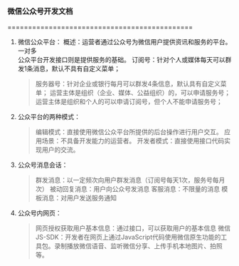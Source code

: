 ### 微信公众号开发文档
=============================================

1. 微信公众平台：
        概述：运营者通过公众号为微信用户提供资讯和服务的平台。一对多  
        公众平台开发接口则是提供服务的基础。
        订阅号：针对个人或媒体每天可以群发1条消息，默认不具有自定义菜单；
    > 服务器号：针对企业或银行每月可以群发4条信息，默认具有自定义菜单；
    > 运营主体是组织（企业、媒体、公益组织）的，可以申请服务号；
    > 运营主体是组织和个人的可以申请订阅号，但个人不能申请服务号；

2. 公众平台的两种模式：
    > 编辑模式：直接使用微信公众平台所提供的后台操作进行用户交互。
    >      应用场景：不具备开发能力的运营者。
    > 开发者模式：直接使用接口代码实现用户的交流。

3. 公众号消息会话：
    > 群发消息：以一定频次向用户群发消息（订阅号每天1次，服务号每月次）
    > 被动回复消息：用户向公众号发消息
    > 客服消息：不限量的消息
    > 模板消息：对用户发送服务通知

4. 公众号内网页：
    > 网页授权获取用户基本信息：通过接口，可以获取用户的基本信息
    > 微信JS-SDK：开发者在网页上通过JavaScript代码使用微信原生功能的工具包。录制播放微信语音、监听微信分享、上传手机本地图片、拍照等。

